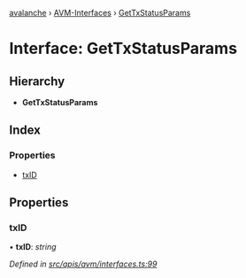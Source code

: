 [avalanche](../README.md) › [AVM-Interfaces](../modules/avm_interfaces.md) › [GetTxStatusParams](avm_interfaces.gettxstatusparams.md)

# Interface: GetTxStatusParams

## Hierarchy

* **GetTxStatusParams**

## Index

### Properties

* [txID](avm_interfaces.gettxstatusparams.md#txid)

## Properties

###  txID

• **txID**: *string*

*Defined in [src/apis/avm/interfaces.ts:99](https://github.com/ava-labs/avalanchejs/blob/8033096/src/apis/avm/interfaces.ts#L99)*
